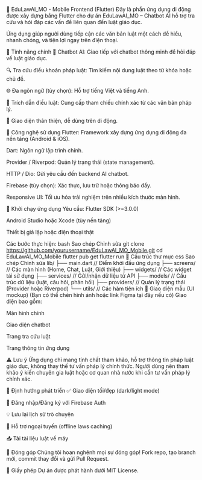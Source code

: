 📱 EduLawAI_MO - Mobile Frontend (Flutter)
Đây là phần ứng dụng di động được xây dựng bằng Flutter cho dự án EduLawAI_MO – Chatbot AI hỗ trợ tra cứu và hỏi đáp các vấn đề liên quan đến luật giáo dục.

Ứng dụng giúp người dùng tiếp cận các văn bản luật một cách dễ hiểu, nhanh chóng, và tiện lợi ngay trên điện thoại.

🎯 Tính năng chính
💬 Chatbot AI: Giao tiếp với chatbot thông minh để hỏi đáp về luật giáo dục.

🔍 Tra cứu điều khoản pháp luật: Tìm kiếm nội dung luật theo từ khóa hoặc chủ đề.

🌐 Đa ngôn ngữ (tùy chọn): Hỗ trợ tiếng Việt và tiếng Anh.

📄 Trích dẫn điều luật: Cung cấp tham chiếu chính xác từ các văn bản pháp lý.

🎨 Giao diện thân thiện, dễ dùng trên di động.

🧱 Công nghệ sử dụng
Flutter: Framework xây dựng ứng dụng di động đa nền tảng (Android & iOS).

Dart: Ngôn ngữ lập trình chính.

Provider / Riverpod: Quản lý trạng thái (state management).

HTTP / Dio: Gửi yêu cầu đến backend AI chatbot.

Firebase (tùy chọn): Xác thực, lưu trữ hoặc thông báo đẩy.

Responsive UI: Tối ưu hóa trải nghiệm trên nhiều kích thước màn hình.

🚀 Khởi chạy ứng dụng
Yêu cầu:
Flutter SDK (>=3.0.0)

Android Studio hoặc Xcode (tùy nền tảng)

Thiết bị giả lập hoặc điện thoại thật

Các bước thực hiện:
bash
Sao chép
Chỉnh sửa
git clone https://github.com/yourusername/EduLawAI_MO_Mobile.git
cd EduLawAI_MO_Mobile
flutter pub get
flutter run
📁 Cấu trúc thư mục
css
Sao chép
Chỉnh sửa
lib/
├── main.dart                // Điểm khởi đầu ứng dụng
├── screens/                 // Các màn hình (Home, Chat, Luật, Giới thiệu)
├── widgets/                 // Các widget tái sử dụng
├── services/                // Gửi/nhận dữ liệu từ API
├── models/                  // Cấu trúc dữ liệu (luật, câu hỏi, phản hồi)
├── providers/               // Quản lý trạng thái (Provider hoặc Riverpod)
└── utils/                   // Các hàm tiện ích
📱 Giao diện mẫu (UI mockup)
(Bạn có thể chèn hình ảnh hoặc link Figma tại đây nếu có)
Giao diện bao gồm:

Màn hình chính

Giao diện chatbot

Trang tra cứu luật

Trang thông tin ứng dụng

⚠️ Lưu ý
Ứng dụng chỉ mang tính chất tham khảo, hỗ trợ thông tin pháp luật giáo dục, không thay thế tư vấn pháp lý chính thức.
Người dùng nên tham khảo ý kiến chuyên gia luật hoặc cơ quan nhà nước khi cần tư vấn pháp lý chính xác.

📌 Định hướng phát triển
✅ Giao diện tối/đẹp (dark/light mode)

🔐 Đăng nhập/Đăng ký với Firebase Auth

💡 Lưu lại lịch sử trò chuyện

📲 Hỗ trợ ngoại tuyến (offline laws caching)

📥 Tải tài liệu luật về máy

🤝 Đóng góp
Chúng tôi hoan nghênh mọi sự đóng góp!
Fork repo, tạo branch mới, commit thay đổi và gửi Pull Request.

📜 Giấy phép
Dự án được phát hành dưới MIT License.
